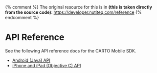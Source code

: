 {% comment %}
The original resource for this is in **(this is taken directly from the source code)**:
https://developer.nutiteq.com/reference
{% endcomment %}

# API Reference

See the following API reference docs for the CARTO Mobile SDK.

* [Android (Java) API](https://nutiteq.github.io/hellomap3d-android)
* [iPhone and iPad (Objective C) API](https://nutiteq.github.io/hellomap3d-ios)
